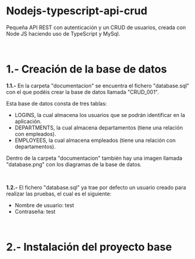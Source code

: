# Nodejs-typescript-api-crud
<p>Pequeña API REST con autenticación y un CRUD de usuarios, creada con Node JS haciendo uso de TypeScript y MySql.</p>
<br />

# 1.- Creación de la base de datos
<p><b>1.1.-</b> En la carpeta "documentacion" se encuentra el fichero "database.sql" con el que podéis crear la base de datos llamada "CRUD_001".</p>
<p>Esta base de datos consta de tres tablas:</p>
<ul>
    <li>LOGINS, la cual almacena los usuarios que se podrán identificar en la aplicación.</li>
    <li>DEPARTMENTS, la cual almacena departamentos (tiene una relación con empleados).</li>
    <li>EMPLOYEES, la cual almacena empleados (tiene una relación con departamentos).</li>
</ul>
<p>Dentro de la carpeta "documentacion" también hay una imagen llamada "database.png" con los diagramas de la base de datos.</p>
<br />

<p><b>1.2.-</b> El fichero "database.sql" ya trae por defecto un usuario creado para realizar las pruebas, el cual es el siguiente:</p>
<ul>
    <li>Nombre de usuario: test</li>
    <li>Contraseña: test</li>
</ul>
<br />


# 2.- Instalación del proyecto base
<h2>2.1.- Creación del proyecto e instalación de módulos</h2>
<p>Estos son los comandos que he ejecutado para instalar la base del proyecto:</p>
<ul>
    <li>Crear proyecto: <b><i>npm init</i></b></li>
    <li>Instalar compilador typescript (solo para entorno de desarrollo): <b><i>npm i tsc --save-dev</i></b></li>
    <li>Instalar typescript: <b><i>npm i typescript --save</i></b></li>
    <li>Crear fichero "tsconfig.json": <b><i>.\node_modules\.bin\tsc --init</i></b></li>
    <li>Instalar nodemon (solo para entorno de desarrollo): <b><i>npm i nodemon --save-dev</i></b></li>
    <li>Instalar express: <b><i>npm i express --save</i></b></li>
    <li>Instalar @types/express (solo para entorno de desarrollo): <b><i>npm i @types/express --save-dev</i></b></li>
    <li>Instalar cors: <b><i>npm i cors --save</i></b></li>
    <li>Instalar @types/core (solo para entorno de desarrollo): <b><i>npm i @types/cors --save-dev</i></b></li>
    <li>Instalar module-alias: <b><i>npm i module-alias --save</i></b></li>
    <li>Instalar copyfiles (solo para entorno de desarrollo): <b><i>npm i copyfiles --save-dev</i></b></li>
    <li>Instalar dotenv: <b><i>npm i dotenv --save</i></b></li>
    <li>Instalar mysql: <b><i>npm i mysql --save</i></b></li>
    <li>Instalar @types/mysql (solo para entorno de desarrollo): <b><i>npm i @types/mysql --save-dev</i></b></li>
    <li>Instalar jsonwebtoken: <b><i>npm i jsonwebtoken --save</i></b></li>
    <li>Instalar @types/jsonwebtoken (solo para entorno de desarrollo): <b><i>npm i @types/jsonwebtoken --save-dev</i></b></li>
    <li>Instalar bcrypt: <b><i>npm i bcrypt --save</i></b></li>
    <li>Instalar @types/bcrypt (solo para entorno de desarrollo): <b><i>npm i @types/bcrypt --save-dev</i></b></li>
    <li>Instalar winston: <b><i>npm i winston --save</i></b></li>
    <li>Instalar winston-daily-rotate-file: <b><i>npm i winston-daily-rotate-file --save</i></b></li>
</ul>

<p>Una vez instalados los módulos necesarios, procedemos a crear la carpeta "src" con su fichero "index.ts".</p>
<br />

<h2>2.2.- Configuración del fichero "tsconfig.json"</h2>
<p>En mi caso, he dejado por defecto las opciones que venían descomentadas, y he añadido (descomentado) las siguientes opciones:</p>
<ul>
    <li>outDir</li>
    <li>rootDir</li>
    <li>baseUrl</li>
    <li>paths</li>
</ul>
<br />

<h2>2.3.- Configuración de scripts del fichero "package.json"</h2>
<p>Lo siguentes es configurar una serie de scripts que nos facilite la ejecución de comandos, para eso editaremos la seción "scripts" del fichero "package.json" añadiendo los siguientes scripts:</p>
<ul>
    <li>"build:ts": "tsc"</li>
    <li>"build-prod:ts": "tsc -p ."</li>
    <li>"start:dev": "nodemon dist/index.js"</li>
    <li>"build-start:dev": "tsc && nodemon dist/index.js"</li>
</ul>
<p>* A medida que avancemos en el proyecto, seguramente tengamos que añadir más scripts, pero por el momento nos basta con estos.</p>
<p>Para ejecutar estos scripts simplemente tendremos que abrir una terminal en la raíz del proyecto (donde se encuentra el fichero "package.json") y ejecutar el comando <i>npm run</i> más el nombre del script.</p>
<p>Siguiente el listado anterior, en caso de querer compilar el proyecto ejecutaría este comando:</p>
<ul>
    <li><i>npm run build:ts</i></li>
</ul>
<p>Y para iniciar la aplicación ejecutaría este comando:</p>
<ul>
    <li><i>npm run start:dev</i></li>
</ul>
<p>* Para parar la ejecución de la aplicación podemos presionar las teclas <i>Ctrl</i> + <i>C</i>.</p>
<br />

<h2>2.4.- Configuración de los alias</h2>
<p>Para crear nuestros alias personalizados tenemos que tener instalado el módulo "module-alias" y debemos realizar los siguientes pasos:</p>
<ul>
    <li><b>Paso 1:</b> Añadir los alias en la sección "paths" del fichero "tsconfig.json".</li>
    <li><b>Paso 2:</b> Añadir los mismos alias del paso 1 en la sección "_moduleAliases" del fichero "package.json".</li>
    <li><b>Paso 3:</b> Añadir en el fichero que inicia la aplicación (en mi caso es el fichero "src/index.ts") la siguiente instrucción: <b><i>import 'module-alias/register';</i></b></li>
</ul>
<p>* Con solo ejecutar el paso 1 ya tendríamos nuestros alias funcionando en desarrollo, pero para que nos funcione una vez compilemos y ejecutemos la aplicación es necesario haber ejecutado los pasos 2 y 3, porque sino NodeJs no será capaz de entender nuestros alias customizados.</p>
<br />
